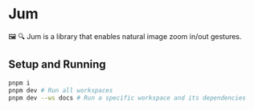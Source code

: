 # Jum

🖼️ 🔍 Jum is a library that enables natural image zoom in/out gestures.

## Setup and Running
```bash
pnpm i
pnpm dev # Run all workspaces
pnpm dev --ws docs # Run a specific workspace and its dependencies
```